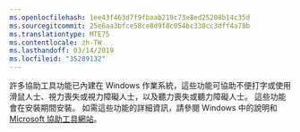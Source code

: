 ```yaml
---
ms.openlocfilehash: 1ee43f463d7f9fbaab219c73e8ed25208b14c35d
ms.sourcegitcommit: 25e6aa3bfce58ce8d9f8c054bc338cc3dff4a78b
ms.translationtype: MTE75
ms.contentlocale: zh-TW
ms.lasthandoff: 03/14/2019
ms.locfileid: "35289132"
---
```

許多協助工具功能已內建在 Windows 作業系統，這些功能可協助不便打字或使用滑鼠人士、視力喪失或視力障礙人士，以及聽力喪失或聽力障礙人士。 這些功能會在安裝期間安裝。 如需這些功能的詳細資訊，請參閱 Windows 中的說明和 [Microsoft 協助工具網站](http://go.microsoft.com/fwlink/?LinkId=8431)。